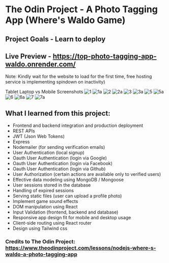 # The Odin Project - A Photo Tagging App (Where's Waldo Game)
## Project Goals - Learn to deploy 
## Live Preview - https://top-photo-tagging-app-waldo.onrender.com/
Note: Kindly wait for the website to load for the first time,
free hosting service is implementing spindown on inactivity)

Tablet Laptop vs Mobile Screenshots
![1](https://github.com/iamwesofph/top-photo-tagging-app/assets/121594156/645b6db7-99a6-4204-9636-83b8e017933b)
![1a](https://github.com/iamwesofph/top-photo-tagging-app/assets/121594156/19dec7de-af47-4666-be9c-5088395c19fb)
![2](https://github.com/iamwesofph/top-photo-tagging-app/assets/121594156/0613c09c-bde0-4d9a-8165-00d376c37b4f)
![2a](https://github.com/iamwesofph/top-photo-tagging-app/assets/121594156/c4ccb6ac-1b33-4517-943f-b388616841b9)
![3](https://github.com/iamwesofph/top-photo-tagging-app/assets/121594156/f89de346-9467-4d90-86d9-135f977331c0)
![3a](https://github.com/iamwesofph/top-photo-tagging-app/assets/121594156/6c27579c-89e3-41ba-86e7-e6dbbac25aec)
![5](https://github.com/iamwesofph/top-photo-tagging-app/assets/121594156/f8f82d7e-7501-4fe5-b447-13732a598bca)
![5a](https://github.com/iamwesofph/top-photo-tagging-app/assets/121594156/c9d52a6c-e232-404d-b8ee-b1daf92738ea)
![6](https://github.com/iamwesofph/top-photo-tagging-app/assets/121594156/15f1450d-362d-4024-97ac-43f2bc7cbe57)
![6a](https://github.com/iamwesofph/top-photo-tagging-app/assets/121594156/702c209f-c604-4feb-a239-a3659abe3073)
![7](https://github.com/iamwesofph/top-photo-tagging-app/assets/121594156/0bce76e7-fa4b-47db-84dd-96cdc5faff77)
![7a](https://github.com/iamwesofph/top-photo-tagging-app/assets/121594156/9759e2a1-2992-4a54-9c44-f105c1deb38c)

## What I learned from this project:
- Frontend and backend integration and production deployment
- REST APIs
- JWT (Json Web Tokens)
- Express
- Nodemailer (for sending verification emails)
- User Authentication (local signup)
- Oauth User Authentication (login via Google)
- Oauth User Authentication (login via Facebook)
- Oauth User Authentication (login via Github)
- User Authorization (certain actions are available only to verified users)
- Effective data modeling using MongoDB / Mongoose
- User sessions stored in the database
- Handling of expired sessions
- Serving static files (user can upload a profile photo)
- Implement game sound effects
- DOM manipulation using React
- Input Validation (frontend, backend and database)
- Responsive app design fit for mobile and desktop usage
- Client-side routing using React router
- Design using Tailwind css 

### Credits to The Odin Project: https://www.theodinproject.com/lessons/nodejs-where-s-waldo-a-photo-tagging-app

